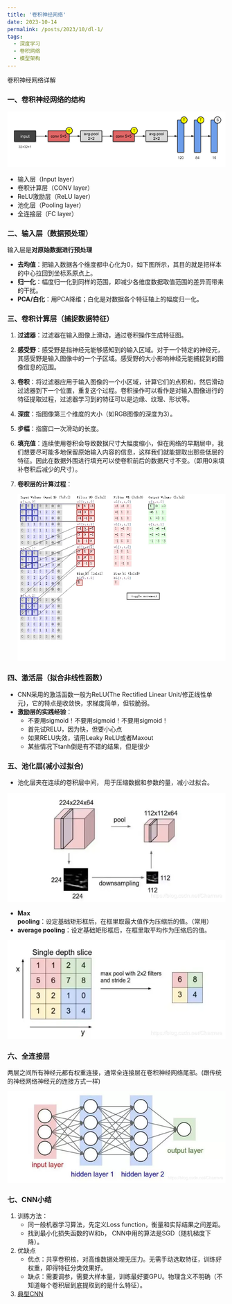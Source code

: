 ```yaml
---
title: '卷积神经网络'
date: 2023-10-14
permalink: /posts/2023/10/dl-1/
tags:
  - 深度学习
  - 卷积网络
  - 模型架构
---
```

卷积神经网络详解

### 一、卷积神经网络的结构

![](..\images\picture\CNN\1.png)

- 输入层（Input layer）
- 卷积计算层（CONV layer）
- ReLU激励层（ReLU layer）
- 池化层（Pooling layer）
- 全连接层（FC layer）

### 二、输入层（数据预处理）

输入层是**对原始数据进行预处理**

- **去均值**：把输入数据各个维度都中心化为0，如下图所示，其目的就是把样本的中心拉回到坐标系原点上。
- **归一化**：幅度归一化到同样的范围，即减少各维度数据取值范围的差异而带来的干扰。
- **PCA/白化**：用PCA降维；白化是对数据各个特征轴上的幅度归一化。

### 三、卷积计算层（捕捉数据特征）

1. **过滤器**：过滤器在输入图像上滑动，通过卷积操作生成特征图。

2. **感受野**：感受野是指神经元能够感知到的输入区域。对于一个特定的神经元，其感受野是输入图像中的一个子区域。感受野的大小影响神经元能捕捉到的图像信息的范围。

3. **卷积**：将过滤器应用于输入图像的一个小区域，计算它们的点积和，然后滑动过滤器到下一个位置，重复这个过程。卷积操作可以看作是对输入图像进行的特征提取过程，过滤器学习到的特征可以是边缘、纹理、形状等。

4. **深度**：指图像第三个维度的大小（如RGB图像的深度为3）。

5. **步幅**：指窗口一次滑动的长度。

6. **填充值**：连续使用卷积会导致数据尺寸大幅度缩小，但在网络的早期层中，我们想要尽可能多地保留原始输入内容的信息，这样我们就能提取出那些低层的特征。因此在数据外围进行填充可以使卷积前后的数据尺寸不变。（即用0来填补卷积后减少的尺寸）。

7. **卷积层的计算过程**：

   ![](..\images\picture\CNN\1.webp)

### 四、激活层（拟合非线性函数）

- CNN采用的激活函数一般为ReLU(The Rectified Linear Unit/修正线性单元)，它的特点是收敛快，求梯度简单，但较脆弱。
- **激励层的实践经验**：
  - 不要用sigmoid！不要用sigmoid！不要用sigmoid！
  - 首先试RELU，因为快，但要小心点
  - 如果RELU失效，请用Leaky ReLU或者Maxout
  - 某些情况下tanh倒是有不错的结果，但是很少

### 五、池化层(减小过拟合)

- 池化层夹在连续的卷积层中间， 用于压缩数据和参数的量，减小过拟合。

![](..\images\picture\CNN\2.png)

- **Max pooling**：设定基础矩形框后，在框里取最大值作为压缩后的值。（常用）
- **average pooling**：设定基础矩形框后，在框里取平均作为压缩后的值。

![](..\images\picture\CNN\2.webp)

### 六、全连接层

两层之间所有神经元都有权重连接，通常全连接层在卷积神经网络尾部。(跟传统的神经网络神经元的连接方式一样)

![](..\images\picture\CNN\3.png)

### 七、CNN小结

1. 训练方法：
   - 同一般机器学习算法，先定义Loss function，衡量和实际结果之间差距。
   - 找到最小化损失函数的W和b， CNN中用的算法是SGD（随机梯度下降）。
2. 优缺点
   - 优点：共享卷积核，对高维数据处理无压力。无需手动选取特征，训练好权重，即得特征分类效果好。
   - 缺点：需要调参，需要大样本量，训练最好要GPU。物理含义不明确（不知道每个卷积层到底提取到的是什么特征）。
3. [典型CNN](https://cloud.tencent.com/developer/article/1481016)
